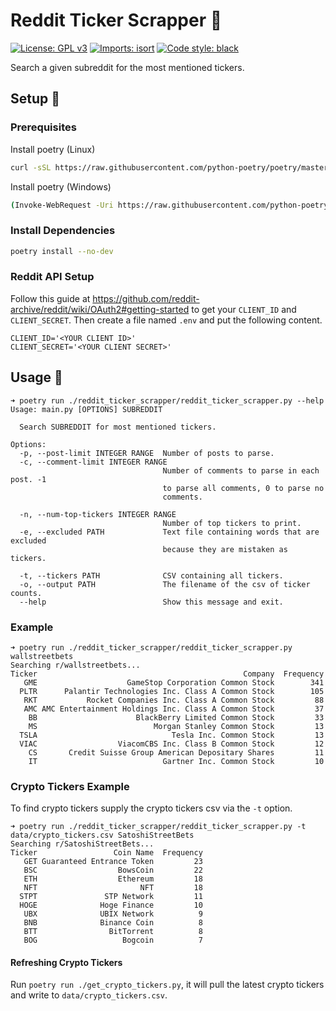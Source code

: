 # Reddit Ticker Scrapper 🚀
[![License: GPL v3](https://img.shields.io/badge/License-GPLv3-blue.svg)](https://www.gnu.org/licenses/gpl-3.0) [![Imports: isort](https://img.shields.io/badge/%20imports-isort-%231674b1?style=flat&labelColor=ef8336)](https://pycqa.github.io/isort/) [![Code style: black](https://img.shields.io/badge/code%20style-black-000000.svg)](https://github.com/psf/black)

Search a given subreddit for the most mentioned tickers.

## Setup 🔨

### Prerequisites
Install poetry (Linux)
```bash
curl -sSL https://raw.githubusercontent.com/python-poetry/poetry/master/get-poetry.py | python -
```

Install poetry (Windows)
```bash
(Invoke-WebRequest -Uri https://raw.githubusercontent.com/python-poetry/poetry/master/get-poetry.py -UseBasicParsing).Content | python -
```

### Install Dependencies
```bash
poetry install --no-dev
```

### Reddit API Setup
Follow this guide at
https://github.com/reddit-archive/reddit/wiki/OAuth2#getting-started to get your `CLIENT_ID` and `CLIENT_SECRET`. Then create a file named `.env` and put the following content.
```
CLIENT_ID='<YOUR CLIENT ID>'
CLIENT_SECRET='<YOUR CLIENT SECRET>'
```

## Usage 📖
```
➜ poetry run ./reddit_ticker_scrapper/reddit_ticker_scrapper.py --help
Usage: main.py [OPTIONS] SUBREDDIT

  Search SUBREDDIT for most mentioned tickers.

Options:
  -p, --post-limit INTEGER RANGE  Number of posts to parse.
  -c, --comment-limit INTEGER RANGE
                                  Number of comments to parse in each post. -1
                                  to parse all comments, 0 to parse no
                                  comments.

  -n, --num-top-tickers INTEGER RANGE
                                  Number of top tickers to print.
  -e, --excluded PATH             Text file containing words that are excluded
                                  because they are mistaken as tickers.

  -t, --tickers PATH              CSV containing all tickers.
  -o, --output PATH               The filename of the csv of ticker counts.
  --help                          Show this message and exit.
```
### Example
```
➜ poetry run ./reddit_ticker_scrapper/reddit_ticker_scrapper.py wallstreetbets
Searching r/wallstreetbets...
Ticker                                              Company  Frequency
   GME                    GameStop Corporation Common Stock        341
  PLTR      Palantir Technologies Inc. Class A Common Stock        105
   RKT           Rocket Companies Inc. Class A Common Stock         88
   AMC AMC Entertainment Holdings Inc. Class A Common Stock         37
    BB                      BlackBerry Limited Common Stock         33
    MS                          Morgan Stanley Common Stock         13
  TSLA                              Tesla Inc. Common Stock         13
  VIAC                  ViacomCBS Inc. Class B Common Stock         12
    CS       Credit Suisse Group American Depositary Shares         11
    IT                            Gartner Inc. Common Stock         10
```
### Crypto Tickers Example
To find crypto tickers supply the crypto tickers csv via the `-t` option.
```
➜ poetry run ./reddit_ticker_scrapper/reddit_ticker_scrapper.py -t data/crypto_tickers.csv SatoshiStreetBets
Searching r/SatoshiStreetBets...
Ticker                 Coin Name  Frequency
   GET Guaranteed Entrance Token         23
   BSC                  BowsCoin         22
   ETH                  Ethereum         18
   NFT                       NFT         18
  STPT               STP Network         11
  HOGE              Hoge Finance         10
   UBX              UBIX Network          9
   BNB              Binance Coin          8
   BTT                BitTorrent          8
   BOG                   Bogcoin          7
```
#### Refreshing Crypto Tickers
Run `poetry run ./get_crypto_tickers.py`, it will pull the latest crypto tickers and write to `data/crypto_tickers.csv`.

